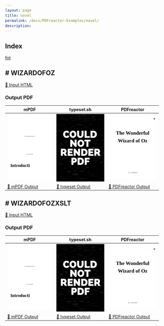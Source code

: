 ```yaml
---
layout: page
title: novel
permalink: /docs/PDFreactor-Examples/novel/
description: 
---
```


## Index
<div class="boxes">
                            <a href="/compare.html2pdf.tools/docs/PDFreactor-Examples/novel/fnt/">
                                fnt
                            </a>
</div>

## <a name="WIZARDOFOZ" id="WIZARDOFOZ">#</a> WIZARDOFOZ

[📄 Input HTML](/html/PDFreactor%20Examples/novel/wizardOfOz.html)

### Output PDF

| mPDF | typeset.sh | PDFreactor |
|---------|---------|---------|
| ![mPDF Preview](mpdf__html_PDFreactor_Examples_novel_wizardOfOz.html.png) | ![typeset Preview](typeset__html_PDFreactor_Examples_novel_wizardOfOz.html.png) | ![PDFreactor Preview](pdfreactor__html_PDFreactor_Examples_novel_wizardOfOz.html.png) |
| [📕 mPDF Output](mpdf__html_PDFreactor_Examples_novel_wizardOfOz.html.pdf) | [📕 typeset Output](typeset__html_PDFreactor_Examples_novel_wizardOfOz.html.pdf) | [📕 PDFreactor Output](pdfreactor__html_PDFreactor_Examples_novel_wizardOfOz.html.pdf) |

## <a name="WIZARDOFOZXSLT" id="WIZARDOFOZXSLT">#</a> WIZARDOFOZXSLT

[📄 Input HTML](/html/PDFreactor%20Examples/novel/wizardOfOzXSLT.html)

### Output PDF

| mPDF | typeset.sh | PDFreactor |
|---------|---------|---------|
| ![mPDF Preview](mpdf__html_PDFreactor_Examples_novel_wizardOfOzXSLT.html.png) | ![typeset Preview](typeset__html_PDFreactor_Examples_novel_wizardOfOzXSLT.html.png) | ![PDFreactor Preview](pdfreactor__html_PDFreactor_Examples_novel_wizardOfOzXSLT.html.png) |
| [📕 mPDF Output](mpdf__html_PDFreactor_Examples_novel_wizardOfOzXSLT.html.pdf) | [📕 typeset Output](typeset__html_PDFreactor_Examples_novel_wizardOfOzXSLT.html.pdf) | [📕 PDFreactor Output](pdfreactor__html_PDFreactor_Examples_novel_wizardOfOzXSLT.html.pdf) |


